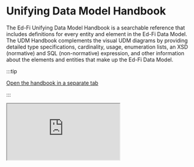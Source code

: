 # Unifying Data Model Handbook

The Ed-Fi Unifying Data Model Handbook is a searchable reference that includes
definitions for every entity and element in the Ed-Fi Data Model. The UDM
Handbook complements the visual UDM diagrams by providing detailed type
specifications, cardinality, usage, enumeration lists, an XSD (normative) and
SQL (non-normative) expression, and other information about the elements and
entities that make up the Ed-Fi Data Model.

:::tip

<a href="https://edfidocs.blob.core.windows.net/$web/handbook/v4.0/index.html" target="_blank">Open the handbook in a separate tab</a>

:::

<iframe src="https://edfidocs.blob.core.windows.net/$web/handbook/v4.0/index.html"
  title="Data Standard v4.0 Handbook" />

